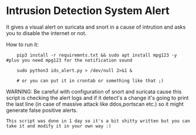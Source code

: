 # Intrusion Detection System Alert
It gives a visual alert on suricata and snort in a cause of intrution and asks you to disable the internet or not.


How to run it:

        pip3 install -r requiremnts.txt && sudo apt install mpg123 -y  #plus you need mpg123 for the notification sound
        
        sudo python3 ids_alert.py > /dev/null 2>&1 &
        
        # or you can put it in crontab or something like that ;)

WARNING:
        Be careful with configuration of snort and suricata cause this script is checking the alert logs and if it detect's a change it's going to print the last line (in case of massive attack like ddos,portscan etc.) so it might generate false positive alerts.
        
    This script was done in 1 day so it's a bit shitty written but you can take it and modify it in your own way :)
